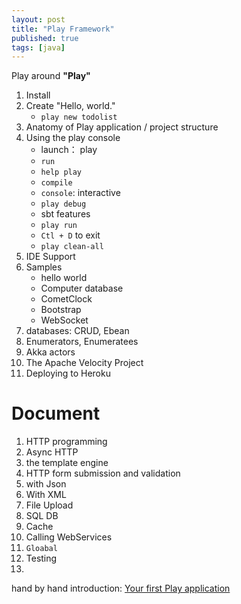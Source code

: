 ```yaml
---
layout: post
title: "Play Framework"
published: true
tags: [java]
---
```


Play around **"Play"**

1. Install
2. Create "Hello, world."
    * `play new todolist`
3. Anatomy of Play application / project structure
4. Using the play console
     * launch： play
     * `run`
     * `help play`
     * `compile`
     * `console`: interactive
     * `play debug`
     * sbt features
     * `play run`
     * `Ctl + D` to exit
     * `play clean-all` 
5. IDE Support
6. Samples
    * hello world
    * Computer database
    * CometClock
    * Bootstrap
    * WebSocket
7. databases: CRUD, Ebean
8. Enumerators, Enumeratees
9. Akka actors
10. The Apache Velocity Project
11. Deploying to Heroku


# Document

1. HTTP programming
2. Async HTTP 
3. the template engine
4. HTTP form submission and validation
5. with Json
6. With XML
7. File Upload
8. SQL DB
9. Cache
10. Calling WebServices
11. `Gloabal`
12. Testing
13. 




hand by hand introduction: [Your first Play application](http://www.playframework.com/documentation/2.1.x/JavaTodoList)



